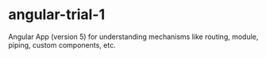 # angular-trial-1
Angular App (version 5) for understanding mechanisms like routing, module, piping, custom components, etc.

